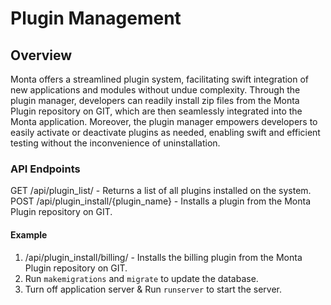 # Plugin Management

## Overview

Monta offers a streamlined plugin system, facilitating swift integration of new applications and modules without undue
complexity. Through the plugin manager, developers can readily install zip files from the Monta Plugin repository on
GIT, which are then seamlessly integrated into the Monta application. Moreover, the plugin manager empowers developers
to easily activate or deactivate plugins as needed, enabling swift and efficient testing without the inconvenience of
uninstallation.

### API Endpoints

GET /api/plugin_list/ - Returns a list of all plugins installed on the system.
POST /api/plugin_install/{plugin_name} - Installs a plugin from the Monta Plugin repository on GIT.

#### Example

1. /api/plugin_install/billing/ - Installs the billing plugin from the Monta Plugin repository on GIT.
2. Run `makemigrations` and `migrate` to update the database.
3. Turn off application server & Run `runserver` to start the server.